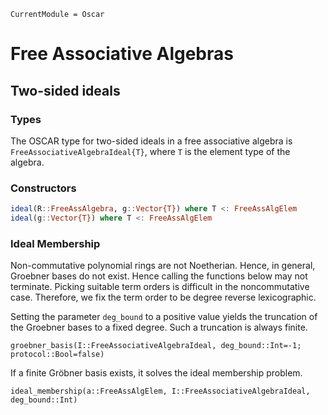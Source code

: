 ```@meta
CurrentModule = Oscar
```

# Free Associative Algebras

## Two-sided ideals

### Types

The OSCAR type for two-sided ideals in a free associative algebra is
`FreeAssociativeAlgebraIdeal{T}`, where `T` is the element type of the algebra.

### Constructors

```julia
ideal(R::FreeAssAlgebra, g::Vector{T}) where T <: FreeAssAlgElem
ideal(g::Vector{T}) where T <: FreeAssAlgElem
```

### Ideal Membership

Non-commutative polynomial rings are not Noetherian.  Hence, in general, Groebner bases do not exist.  Hence calling the functions below may not terminate.  Picking suitable term orders is difficult in the noncommutative case.  Therefore, we fix the term order to be degree reverse lexicographic.

Setting the parameter `deg_bound` to a positive value yields the truncation of the Groebner bases to a fixed degree.  Such a truncation is always finite.

```@docs
groebner_basis(I::FreeAssociativeAlgebraIdeal, deg_bound::Int=-1; protocol::Bool=false)
```

If a finite Gröbner basis exists, it solves the ideal membership problem.

```@docs
ideal_membership(a::FreeAssAlgElem, I::FreeAssociativeAlgebraIdeal, deg_bound::Int)
```
